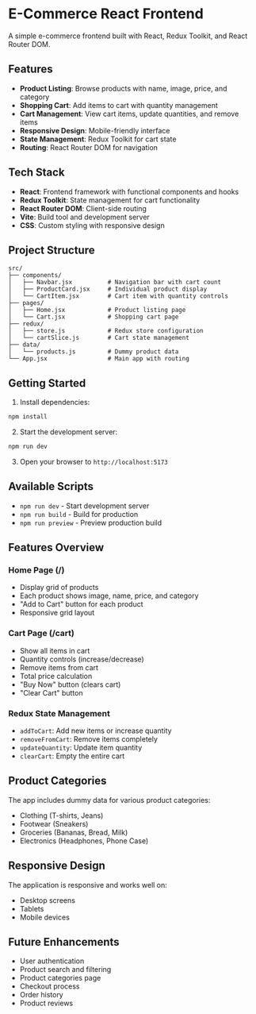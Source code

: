 # E-Commerce React Frontend

A simple e-commerce frontend built with React, Redux Toolkit, and React Router DOM.

## Features

- **Product Listing**: Browse products with name, image, price, and category
- **Shopping Cart**: Add items to cart with quantity management
- **Cart Management**: View cart items, update quantities, and remove items
- **Responsive Design**: Mobile-friendly interface
- **State Management**: Redux Toolkit for cart state
- **Routing**: React Router DOM for navigation

## Tech Stack

- **React**: Frontend framework with functional components and hooks
- **Redux Toolkit**: State management for cart functionality
- **React Router DOM**: Client-side routing
- **Vite**: Build tool and development server
- **CSS**: Custom styling with responsive design

## Project Structure

```
src/
├── components/
│   ├── Navbar.jsx          # Navigation bar with cart count
│   ├── ProductCard.jsx     # Individual product display
│   └── CartItem.jsx        # Cart item with quantity controls
├── pages/
│   ├── Home.jsx            # Product listing page
│   └── Cart.jsx            # Shopping cart page
├── redux/
│   ├── store.js            # Redux store configuration
│   └── cartSlice.js        # Cart state management
├── data/
│   └── products.js         # Dummy product data
└── App.jsx                 # Main app with routing
```

## Getting Started

1. Install dependencies:
```bash
npm install
```

2. Start the development server:
```bash
npm run dev
```

3. Open your browser to `http://localhost:5173`

## Available Scripts

- `npm run dev` - Start development server
- `npm run build` - Build for production
- `npm run preview` - Preview production build

## Features Overview

### Home Page (/)
- Display grid of products
- Each product shows image, name, price, and category
- "Add to Cart" button for each product
- Responsive grid layout

### Cart Page (/cart)
- Show all items in cart
- Quantity controls (increase/decrease)
- Remove items from cart
- Total price calculation
- "Buy Now" button (clears cart)
- "Clear Cart" button

### Redux State Management
- `addToCart`: Add new items or increase quantity
- `removeFromCart`: Remove items completely
- `updateQuantity`: Update item quantity
- `clearCart`: Empty the entire cart

## Product Categories

The app includes dummy data for various product categories:
- Clothing (T-shirts, Jeans)
- Footwear (Sneakers)
- Groceries (Bananas, Bread, Milk)
- Electronics (Headphones, Phone Case)

## Responsive Design

The application is responsive and works well on:
- Desktop screens
- Tablets
- Mobile devices

## Future Enhancements

- User authentication
- Product search and filtering
- Product categories page
- Checkout process
- Order history
- Product reviews
